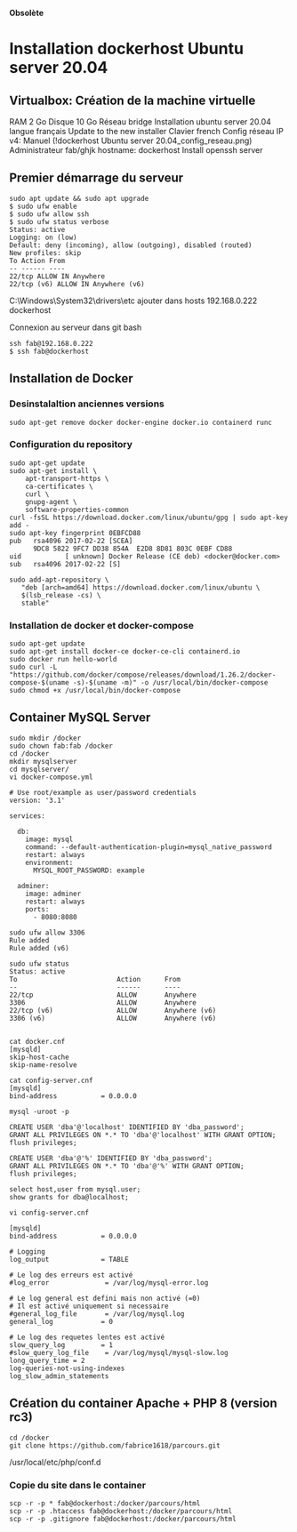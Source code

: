 **Obsolète**

# Installation dockerhost Ubuntu server 20.04
## Virtualbox: Création de la machine virtuelle
RAM 2 Go
Disque 10 Go
Réseau bridge
Installation ubuntu server 20.04
langue français
Update to the new installer
Clavier french
Config réseau IP v4: Manuel
(!dockerhost Ubuntu server 20.04_config_reseau.png)
Administrateur fab/ghjk
hostname: dockerhost
Install openssh server

## Premier démarrage du serveur

```
sudo apt update && sudo apt upgrade
$ sudo ufw enable
$ sudo ufw allow ssh
$ sudo ufw status verbose
Status: active
Logging: on (low)
Default: deny (incoming), allow (outgoing), disabled (routed)
New profiles: skip
To Action From
-- ------ ----
22/tcp ALLOW IN Anywhere
22/tcp (v6) ALLOW IN Anywhere (v6)
```

C:\Windows\System32\drivers\etc
ajouter dans hosts
192.168.0.222 dockerhost

Connexion au serveur dans git bash
```
ssh fab@192.168.0.222
$ ssh fab@dockerhost
```

## Installation de Docker
### Desinstalaltion anciennes versions
```
sudo apt-get remove docker docker-engine docker.io containerd runc
```
### Configuration du repository
```
sudo apt-get update
sudo apt-get install \
    apt-transport-https \
    ca-certificates \
    curl \
    gnupg-agent \
    software-properties-common
curl -fsSL https://download.docker.com/linux/ubuntu/gpg | sudo apt-key add -
sudo apt-key fingerprint 0EBFCD88
pub   rsa4096 2017-02-22 [SCEA]
      9DC8 5822 9FC7 DD38 854A  E2D8 8D81 803C 0EBF CD88
uid           [ unknown] Docker Release (CE deb) <docker@docker.com>
sub   rsa4096 2017-02-22 [S]

sudo add-apt-repository \
   "deb [arch=amd64] https://download.docker.com/linux/ubuntu \
   $(lsb_release -cs) \
   stable"

```

### Installation de docker et docker-compose
```
sudo apt-get update
sudo apt-get install docker-ce docker-ce-cli containerd.io
sudo docker run hello-world
sudo curl -L "https://github.com/docker/compose/releases/download/1.26.2/docker-compose-$(uname -s)-$(uname -m)" -o /usr/local/bin/docker-compose
sudo chmod +x /usr/local/bin/docker-compose

```

## Container MySQL Server

```
sudo mkdir /docker
sudo chown fab:fab /docker
cd /docker
mkdir mysqlserver
cd mysqlserver/
vi docker-compose.yml

# Use root/example as user/password credentials
version: '3.1'

services:

  db:
    image: mysql
    command: --default-authentication-plugin=mysql_native_password
    restart: always
    environment:
      MYSQL_ROOT_PASSWORD: example

  adminer:
    image: adminer
    restart: always
    ports:
      - 8080:8080

sudo ufw allow 3306
Rule added
Rule added (v6)

sudo ufw status
Status: active
To                         Action      From
--                         ------      ----
22/tcp                     ALLOW       Anywhere
3306                       ALLOW       Anywhere
22/tcp (v6)                ALLOW       Anywhere (v6)
3306 (v6)                  ALLOW       Anywhere (v6)


cat docker.cnf
[mysqld]
skip-host-cache
skip-name-resolve

cat config-server.cnf
[mysqld]
bind-address           = 0.0.0.0

mysql -uroot -p

CREATE USER 'dba'@'localhost' IDENTIFIED BY 'dba_password';
GRANT ALL PRIVILEGES ON *.* TO 'dba'@'localhost' WITH GRANT OPTION;
flush privileges;

CREATE USER 'dba'@'%' IDENTIFIED BY 'dba_password';
GRANT ALL PRIVILEGES ON *.* TO 'dba'@'%' WITH GRANT OPTION;
flush privileges;

select host,user from mysql.user;
show grants for dba@localhost;

vi config-server.cnf

[mysqld]
bind-address           = 0.0.0.0

# Logging
log_output             = TABLE

# Le log des erreurs est activé
#log_error              = /var/log/mysql-error.log

# Le log general est defini mais non activé (=0)
# Il est activé uniquement si necessaire
#general_log_file       = /var/log/mysql.log
general_log            = 0

# Le log des requetes lentes est activé
slow_query_log         = 1
#slow_query_log_file    = /var/log/mysql/mysql-slow.log
long_query_time = 2
log-queries-not-using-indexes
log_slow_admin_statements

```
## Création du container Apache + PHP 8 (version rc3)

```
cd /docker
git clone https://github.com/fabrice1618/parcours.git

```

/usr/local/etc/php/conf.d



### Copie du site dans le container

```
scp -r -p * fab@dockerhost:/docker/parcours/html
scp -r -p .htaccess fab@dockerhost:/docker/parcours/html
scp -r -p .gitignore fab@dockerhost:/docker/parcours/html

```